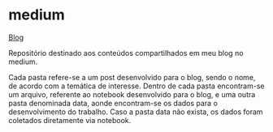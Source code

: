 # medium

[Blog](https://medium.com/otavio-santos)

Repositório destinado aos conteúdos compartilhados em meu blog no medium.
 
Cada pasta refere-se a um post desenvolvido para o blog, sendo o nome, de acordo com a temática de interesse.
Dentro de cada pasta encontram-se um arquivo, referente ao notebook desenvolvido para o blog, e uma outra pasta denominada data, aonde encontram-se os dados para o desenvolvimento do trabalho. Caso a pasta data não exista, os dados foram coletados diretamente via notebook.
